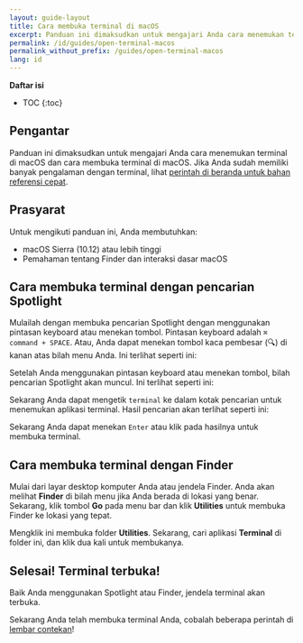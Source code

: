 ```yaml
---
layout: guide-layout
title: Cara membuka terminal di macOS
excerpt: Panduan ini dimaksudkan untuk mengajari Anda cara menemukan terminal di macOS dan cara membuka terminal di macOS.
permalink: /id/guides/open-terminal-macos
permalink_without_prefix: /guides/open-terminal-macos
lang: id
---
```


**Daftar isi**

* TOC
{:toc}

## Pengantar

Panduan ini dimaksudkan untuk mengajari Anda cara menemukan terminal di macOS dan cara membuka terminal di macOS. Jika Anda sudah memiliki banyak pengalaman dengan terminal, lihat [perintah di beranda untuk bahan referensi cepat](/id/).

## Prasyarat

Untuk mengikuti panduan ini, Anda membutuhkan:

* macOS Sierra (10.12) atau lebih tinggi
* Pemahaman tentang Finder dan interaksi dasar macOS

## Cara membuka terminal dengan pencarian Spotlight

Mulailah dengan membuka pencarian Spotlight dengan menggunakan pintasan keyboard atau menekan tombol. Pintasan keyboard adalah `⌘ command + SPACE`. Atau, Anda dapat menekan tombol kaca pembesar (🔍) di kanan atas bilah menu Anda. Ini terlihat seperti ini:

<div class="center guideimages">
  <amp-img src="/assets/guides/open-terminal-macos/spotlight-button-en.png" width="90" height="70" alt="Spotlight search button" layout="fixed"></amp-img>
</div>

Setelah Anda menggunakan pintasan keyboard atau menekan tombol, bilah pencarian Spotlight akan muncul. Ini terlihat seperti ini:

<div class="center guideimages">
  <amp-img src="/assets/guides/open-terminal-macos/spotlight-search-en.png" width="680" height="56" alt="Spotlight search bar" layout="responsive"></amp-img>
</div>

Sekarang Anda dapat mengetik `terminal` ke dalam kotak pencarian untuk menemukan aplikasi terminal. Hasil pencarian akan terlihat seperti ini:

<div class="center guideimages">
  <amp-img src="/assets/guides/open-terminal-macos/spotlight-results-en.png" width="680" height="430" alt="Spotlight search results" layout="responsive"></amp-img>
</div>

Sekarang Anda dapat menekan `Enter` atau klik pada hasilnya untuk membuka terminal.

## Cara membuka terminal dengan Finder

Mulai dari layar desktop komputer Anda atau jendela Finder. Anda akan melihat **Finder** di bilah menu jika Anda berada di lokasi yang benar. Sekarang, klik tombol **Go** pada menu bar dan klik **Utilities** untuk membuka Finder ke lokasi yang tepat.

<div class="center guideimages">
  <amp-img src="/assets/guides/open-terminal-macos/go-menu-en.png" width="470" height="420" alt="Finder go menu open" layout="responsive"></amp-img>
</div>

Mengklik ini membuka folder **Utilities**. Sekarang, cari aplikasi **Terminal** di folder ini, dan klik dua kali untuk membukanya.

<div class="center guideimages">
  <amp-img src="/assets/guides/open-terminal-macos/finder-utilities-en.png" width="865" height="471" alt="Browse Utilities folder in Finder" layout="responsive"></amp-img>
</div>

## Selesai! Terminal terbuka!

Baik Anda menggunakan Spotlight atau Finder, jendela terminal akan terbuka.

<div class="center guideimages">
  <amp-img src="/assets/guides/open-terminal-macos/terminal-open-en.png" width="585" height="389" alt="An open terminal window" layout="responsive"></amp-img>
</div>

Sekarang Anda telah membuka terminal Anda, cobalah beberapa perintah di [lembar contekan](/id/#basic)!
